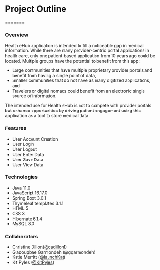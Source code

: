 # Project Outline
=======
### Overview
Health eHub application is intended to fill a noticeable gap in medical information.  While there are many provider-centric portal applications in health care, only one patient-based application from 10 years ago could be located. Multiple groups have the potential to benefit from this app:
* Large communities that have multiple proprietary provider portals and benefit from having a single point of data,
* Smaller communities that do not have as many digitized applications, and
* Travelers or digital nomads could benefit from an electronic single source of information.

The intended use for Health eHub is not to compete with provider portals but enhance opportunities by driving patient engagement using this application as a tool to store medical data.
 
### Features
* User Account Creation
* User Login
* User Logout
* User Enter Data
* User Save Data
* User View Data

### Technologies
* Java 11.0
* JavaScript 16.17.0
* Spring Boot 3.0.1
* Thymeleaf templates 3.1.1
* HTML 5
* CSS 3
* Hibernate 6.1.4
* MySQL 8.0

### Collaborators
* Christine Dillon([@cadillon1](https://github.com/cadillon1))
* Glapougbae Garmondeh ([@ggarmondeh](https://github.com/ggarmondeh))
* Katie Merritt ([@launchKat](https://github.com/launchKat))
* Kit Pyles ([@KitPyles](https://github.com/KitPyles))